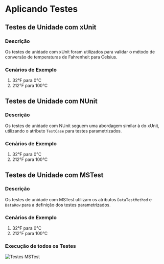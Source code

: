 # Aplicando Testes

## Testes de Unidade com xUnit
### Descrição
Os testes de unidade com xUnit foram utilizados para validar o método de conversão de temperaturas de Fahrenheit para Celsius.
### Cenários de Exemplo
1. 32°F para 0°C
2. 212°F para 100°C


## Testes de Unidade com NUnit
### Descrição
Os testes de unidade com NUnit seguem uma abordagem similar à do xUnit, utilizando o atributo `TestCase` para testes parametrizados.
### Cenários de Exemplo
1. 32°F para 0°C
2. 212°F para 100°C


## Testes de Unidade com MSTest
### Descrição
Os testes de unidade com MSTest utilizam os atributos `DataTestMethod` e `DataRow` para a definição dos testes parametrizados.
### Cenários de Exemplo
1. 32°F para 0°C
2. 212°F para 100°C
### Execução de todos os Testes
![Testes MSTest](../src/asset/Testes.png)
